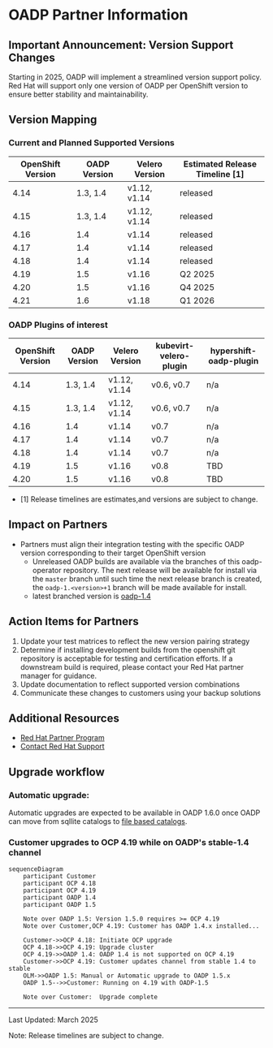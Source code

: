 # OADP Partner Information

## Important Announcement: Version Support Changes
Starting in 2025, OADP will implement a streamlined version support policy. 
Red Hat will support only one version of OADP per OpenShift version to ensure 
better stability and maintainability.

## Version Mapping

### Current and Planned Supported Versions
| OpenShift Version | OADP Version | Velero Version | Estimated Release Timeline [1]|
|-------------------|--------------|----------------|-------------------------------|
| 4.14              | 1.3, 1.4     | v1.12, v1.14   | released                      |
| 4.15              | 1.3, 1.4     | v1.12, v1.14   | released                      |
| 4.16              | 1.4          | v1.14          | released                      | 
| 4.17              | 1.4          | v1.14          | released                      |
| 4.18              | 1.4          | v1.14          | released                      |
| 4.19              | 1.5          | v1.16          | Q2 2025                       |
| 4.20              | 1.5          | v1.16          | Q4 2025                       |
| 4.21              | 1.6          | v1.18          | Q1 2026                       |

### OADP Plugins of interest
| OpenShift Version | OADP Version | Velero Version | kubevirt-velero-plugin | hypershift-oadp-plugin   |
| ----------------- | ------------ | -------------- | ---------------------- | ------------------------ |
|  4.14             | 1.3, 1.4     | v1.12, v1.14   | v0.6, v0.7             | n/a                      |
|  4.15             | 1.3, 1.4     | v1.12, v1.14   | v0.6, v0.7             | n/a                      |
|  4.16             | 1.4          | v1.14          | v0.7                   | n/a                      |
|  4.17             | 1.4          | v1.14          | v0.7                   | n/a                      |
|  4.18             | 1.4          | v1.14          | v0.7                   | n/a                      |
|  4.19             | 1.5          | v1.16          | v0.8                   | TBD                      |
|  4.20             | 1.5          | v1.16          | v0.8                   | TBD                      |


* [1] Release timelines are estimates,and versions are subject to change.

## Impact on Partners
- Partners must align their integration testing with the specific OADP version corresponding 
to their target OpenShift version
    - Unreleased OADP builds are available via the branches of this oadp-operator 
    repository.  The next release will be available for install via the `master` 
    branch until such time the next release branch is created, the `oadp-1.<version>+1` 
    branch will be made available for install.
     - latest branched version is [oadp-1.4](https://github.com/openshift/oadp-operator/tree/oadp-1.4)

## Action Items for Partners
1. Update your test matrices to reflect the new version pairing strategy
2. Determine if installing development builds from the openshift git repository is acceptable for testing and certification efforts.  If a downstream build is required, please contact your Red Hat partner manager for guidance.
3. Update documentation to reflect supported version combinations
4. Communicate these changes to customers using your backup solutions


## Additional Resources
- [Red Hat Partner Program](https://connect.redhat.com/)
- [Contact Red Hat Support](https://access.redhat.com/support)


## Upgrade workflow
### Automatic upgrade: 

Automatic upgrades are expected to be available in OADP 1.6.0 once OADP can move from sqllite catalogs to [file based catalogs](https://olm.operatorframework.io/docs/reference/file-based-catalogs/).

### Customer upgrades to OCP 4.19 while on OADP's stable-1.4 channel

```mermaid
sequenceDiagram
    participant Customer
    participant OCP 4.18
    participant OCP 4.19
    participant OADP 1.4
    participant OADP 1.5

    Note over OADP 1.5: Version 1.5.0 requires >= OCP 4.19
    Note over Customer,OCP 4.19: Customer has OADP 1.4.x installed...

    Customer->>OCP 4.18: Initiate OCP upgrade
    OCP 4.18->>OCP 4.19: Upgrade cluster
    OCP 4.19->>OADP 1.4: OADP 1.4 is not supported on OCP 4.19
    Customer->>OCP 4.19: Customer updates channel from stable 1.4 to stable
    OLM->>OADP 1.5: Manual or Automatic upgrade to OADP 1.5.x
    OADP 1.5-->>Customer: Running on 4.19 with OADP-1.5

    Note over Customer:  Upgrade complete
```

---
Last Updated: March 2025

Note: Release timelines are subject to change.
